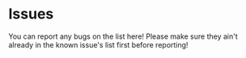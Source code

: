 # Issues
You can report any bugs on the list here! Please make sure they ain't already in the known issue's list first before reporting!
